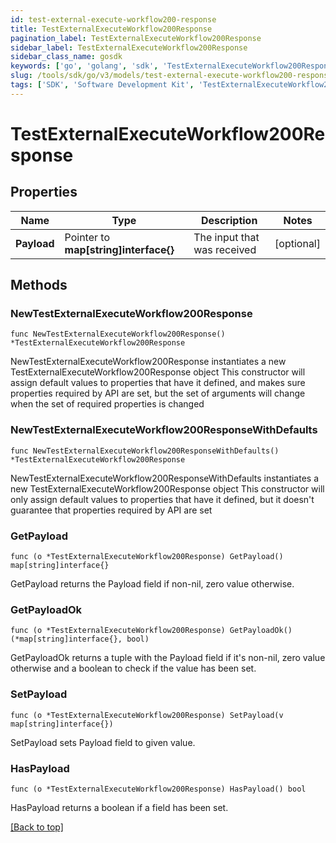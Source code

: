 ```yaml
---
id: test-external-execute-workflow200-response
title: TestExternalExecuteWorkflow200Response
pagination_label: TestExternalExecuteWorkflow200Response
sidebar_label: TestExternalExecuteWorkflow200Response
sidebar_class_name: gosdk
keywords: ['go', 'golang', 'sdk', 'TestExternalExecuteWorkflow200Response'] 
slug: /tools/sdk/go/v3/models/test-external-execute-workflow200-response
tags: ['SDK', 'Software Development Kit', 'TestExternalExecuteWorkflow200Response']
---
```


# TestExternalExecuteWorkflow200Response

## Properties

Name | Type | Description | Notes
------------ | ------------- | ------------- | -------------
**Payload** | Pointer to **map[string]interface{}** | The input that was received | [optional] 

## Methods

### NewTestExternalExecuteWorkflow200Response

`func NewTestExternalExecuteWorkflow200Response() *TestExternalExecuteWorkflow200Response`

NewTestExternalExecuteWorkflow200Response instantiates a new TestExternalExecuteWorkflow200Response object
This constructor will assign default values to properties that have it defined,
and makes sure properties required by API are set, but the set of arguments
will change when the set of required properties is changed

### NewTestExternalExecuteWorkflow200ResponseWithDefaults

`func NewTestExternalExecuteWorkflow200ResponseWithDefaults() *TestExternalExecuteWorkflow200Response`

NewTestExternalExecuteWorkflow200ResponseWithDefaults instantiates a new TestExternalExecuteWorkflow200Response object
This constructor will only assign default values to properties that have it defined,
but it doesn't guarantee that properties required by API are set

### GetPayload

`func (o *TestExternalExecuteWorkflow200Response) GetPayload() map[string]interface{}`

GetPayload returns the Payload field if non-nil, zero value otherwise.

### GetPayloadOk

`func (o *TestExternalExecuteWorkflow200Response) GetPayloadOk() (*map[string]interface{}, bool)`

GetPayloadOk returns a tuple with the Payload field if it's non-nil, zero value otherwise
and a boolean to check if the value has been set.

### SetPayload

`func (o *TestExternalExecuteWorkflow200Response) SetPayload(v map[string]interface{})`

SetPayload sets Payload field to given value.

### HasPayload

`func (o *TestExternalExecuteWorkflow200Response) HasPayload() bool`

HasPayload returns a boolean if a field has been set.


[[Back to top]](#) 


